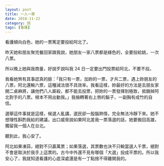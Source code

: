 ```yaml
---
layout: post
title: 一人一票
date: 2018-11-22
category: 說
tags: [看護]
---
```




看護傾向白色，她的一票篤定要投給阿北了。

昨天她和朋友聚完餐回家跟我說，她朋友一家八票都是綠色的，全要投給姚，一次八票。

<!--more-->
所以晚上她與我商量，好說歹說叫我 24 日一定要出門投票給阿北，不要不投。

我看她煞有其事認真的臉：「我只有一票，加妳的一票，才共二票，遇上妳朋友的八票，阿北還輸六票，這種減法很不具效率。我看這樣，妳最好的方法是去朋友家開二桌麻將，讓他們八人廝殺，都不能去投票，把妳的一票發揮到極致，抵銷掉阿北對手的八票。根本不用出動我。」我掄轉著右上唇的鬍子，一副胸有成竹的自信。

選舉這件事就是這樣，候選人亂講，選民卻一股腦熱情，完全無法冷靜下來。她不想理性斟酌我給的建議，出口威脅說如果阿北差我一票落選的話，她要搬回高雄，獨留我一個人在台北。

聽到此，我心安了。

阿北如果凍蒜，絕對不只贏萬票；如果落選，其票數也決不只輸當選人千票，絕對不會是取決於我手上這票的。古今中外還不見有哪個「大選」投成平票的。所以我安心了，我就知道看護的心底深處還是有一丁點捨不得離開我的。
